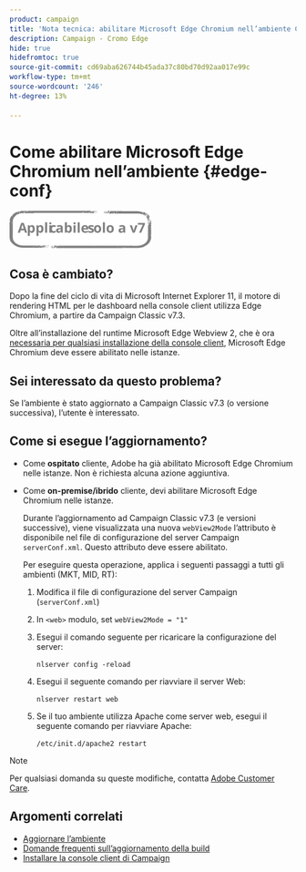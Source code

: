 ```yaml
---
product: campaign
title: 'Nota tecnica: abilitare Microsoft Edge Chromium nell’ambiente Campaign'
description: Campaign - Cromo Edge
hide: true
hidefromtoc: true
source-git-commit: cd69aba626744b45ada37c80bd70d92aa017e99c
workflow-type: tm+mt
source-wordcount: '246'
ht-degree: 13%

---
```



# Come abilitare Microsoft Edge Chromium nell’ambiente {#edge-conf}

![](../../assets/v7-only.svg)


## Cosa è cambiato?

Dopo la fine del ciclo di vita di Microsoft Internet Explorer 11, il motore di rendering HTML per le dashboard nella console client utilizza Edge Chromium, a partire da Campaign Classic v7.3.

Oltre all’installazione del runtime Microsoft Edge Webview 2, che è ora [necessaria per qualsiasi installazione della console client](../../installation/using/installing-the-client-console.md#webview), Microsoft Edge Chromium deve essere abilitato nelle istanze.

## Sei interessato da questo problema?

Se l’ambiente è stato aggiornato a Campaign Classic v7.3 (o versione successiva), l’utente è interessato.

## Come si esegue l’aggiornamento?

* Come **ospitato** cliente, Adobe ha già abilitato Microsoft Edge Chromium nelle istanze. Non è richiesta alcuna azione aggiuntiva.

* Come **on-premise/ibrido** cliente, devi abilitare Microsoft Edge Chromium nelle istanze.

   Durante l’aggiornamento ad Campaign Classic v7.3 (e versioni successive), viene visualizzata una nuova `webView2Mode` l’attributo è disponibile nel file di configurazione del server Campaign `serverConf.xml`. Questo attributo deve essere abilitato.

   Per eseguire questa operazione, applica i seguenti passaggi a tutti gli ambienti (MKT, MID, RT):

   1. Modifica il file di configurazione del server Campaign (`serverConf.xml`)
   1. In `<web>` modulo, set `webView2Mode = "1"`
   1. Esegui il comando seguente per ricaricare la configurazione del server:

      ```
      nlserver config -reload
      ```

   1. Esegui il seguente comando per riavviare il server Web:

      ```
      nlserver restart web
      ```

   1. Se il tuo ambiente utilizza Apache come server web, esegui il seguente comando per riavviare Apache:

      ```
      /etc/init.d/apache2 restart
      ```


>[!NOTE]
>
>Per qualsiasi domanda su queste modifiche, contatta [Adobe Customer Care](https://helpx.adobe.com/it/enterprise/admin-guide.html/enterprise/using/support-for-experience-cloud.ug.html).

## Argomenti correlati

* [Aggiornare l’ambiente](../../production/using/build-upgrade.md)
* [Domande frequenti sull’aggiornamento della build](../../platform/using/faq-build-upgrade.md)
* [Installare la console client di Campaign](../../installation/using/installing-the-client-console.md)

